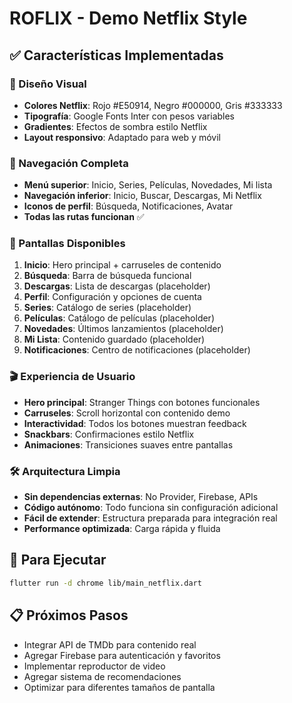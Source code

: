 # ROFLIX - Demo Netflix Style

## ✅ Características Implementadas

### 🎨 Diseño Visual
- **Colores Netflix**: Rojo #E50914, Negro #000000, Gris #333333
- **Tipografía**: Google Fonts Inter con pesos variables
- **Gradientes**: Efectos de sombra estilo Netflix
- **Layout responsivo**: Adaptado para web y móvil

### 🧭 Navegación Completa
- **Menú superior**: Inicio, Series, Películas, Novedades, Mi lista
- **Navegación inferior**: Inicio, Buscar, Descargas, Mi Netflix
- **Iconos de perfil**: Búsqueda, Notificaciones, Avatar
- **Todas las rutas funcionan** ✅

### 📱 Pantallas Disponibles
1. **Inicio**: Hero principal + carruseles de contenido
2. **Búsqueda**: Barra de búsqueda funcional
3. **Descargas**: Lista de descargas (placeholder)
4. **Perfil**: Configuración y opciones de cuenta
5. **Series**: Catálogo de series (placeholder)
6. **Películas**: Catálogo de películas (placeholder) 
7. **Novedades**: Últimos lanzamientos (placeholder)
8. **Mi Lista**: Contenido guardado (placeholder)
9. **Notificaciones**: Centro de notificaciones (placeholder)

### 🎬 Experiencia de Usuario
- **Hero principal**: Stranger Things con botones funcionales
- **Carruseles**: Scroll horizontal con contenido demo
- **Interactividad**: Todos los botones muestran feedback
- **Snackbars**: Confirmaciones estilo Netflix
- **Animaciones**: Transiciones suaves entre pantallas

### 🛠️ Arquitectura Limpia
- **Sin dependencias externas**: No Provider, Firebase, APIs
- **Código autónomo**: Todo funciona sin configuración adicional
- **Fácil de extender**: Estructura preparada para integración real
- **Performance optimizada**: Carga rápida y fluida

## 🚀 Para Ejecutar
```bash
flutter run -d chrome lib/main_netflix.dart
```

## 📋 Próximos Pasos
- Integrar API de TMDb para contenido real
- Agregar Firebase para autenticación y favoritos
- Implementar reproductor de video
- Agregar sistema de recomendaciones
- Optimizar para diferentes tamaños de pantalla
